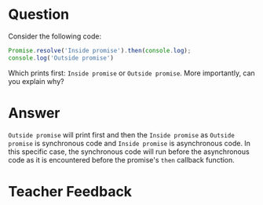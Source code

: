 # Question
Consider the following code:

```js
Promise.resolve('Inside promise').then(console.log);
console.log('Outside promise')
```

Which prints first: `Inside promise` or `Outside promise`. More importantly, can you explain why?

# Answer
`Outside promise` will print first and then the `Inside promise` as `Outside promise` is synchronous code and `Inside promise` is asynchronous code. In this specific case, the synchronous code will run before the asynchronous code as it is encountered before the promise's `then` callback function. 

# Teacher Feedback